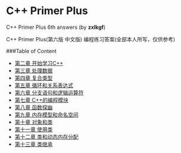# C++ Primer Plus
C++ Primer Plus 6th answers (by **zxlkgf**)

C++ Primer Plus(第六版 中文版) 编程练习答案(全部本人所写，仅供参考)

###Table of Content
 - [第二章 开始学习C++](https://github.com/zxlkgf/C_CppLearning/tree/main/ch02)
 - [第三章 处理数据](https://github.com/zxlkgf/C_CppLearning/tree/main/ch03)
 - [第四章 复合类型](https://github.com/zxlkgf/C_CppLearning/tree/main/ch04)
 - [第五章 循环和关系表达式](https://github.com/zxlkgf/C_CppLearning/tree/main/ch05)
 - [第六章 分支语句和逻辑运算符](https://github.com/zxlkgf/C_CppLearning/tree/main/ch06)
 - [第七章 C++的编程模块](https://github.com/zxlkgf/C_CppLearning/tree/main/ch07)
 - [第八章 函数探幽](https://github.com/zxlkgf/C_CppLearning/tree/main/ch08)
 - [第九章 内存模型和命名空间](https://github.com/zxlkgf/C_CppLearning/tree/main/ch09)
 - [第十章 对象和类](https://github.com/zxlkgf/C_CppLearning/tree/main/ch10)
 - [第十一章 使用类](https://github.com/zxlkgf/C_CppLearning/tree/main/ch11)
 - [第十二章 类和动态内存分配](https://github.com/zxlkgf/C_CppLearning/tree/main/ch12)
 - [第十三章 类继承](https://github.com/zxlkgf/C_CppLearning/tree/main/ch13)